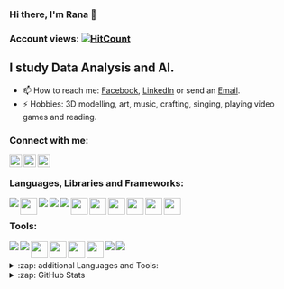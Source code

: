 
<!--
**RanaHabib00/RanaHabib00** is a ✨ _special_ ✨ repository because its `README.md` (this file) appears on your GitHub profile.

Here are some ideas to get you started:

- 🔭 I’m currently working on ...
- 🌱 I’m currently learning ...
- 👯 I’m looking to collaborate on ...
- 🤔 I’m looking for help with ...
- 💬 Ask me about ...
- 😄 Pronouns: ...
- ⚡ Fun fact: ...
-->


### Hi there, I'm Rana 👋

### Account views: [![HitCount](http://hits.dwyl.com/{username}/{project}.svg)](http://hits.dwyl.com/{username}/{project})

## I study Data Analysis and AI.

- 📫 How to reach me: [Facebook](https://www.facebook.com/rana.habib911/), [LinkedIn](https://www.linkedin.com/in/ranahabib/) or send an [Email](mailto:RanaHabib00@stud.cu.edu.eg).
- ⚡ Hobbies: 3D modelling, art, music, crafting, singing, playing video games and reading.


### Connect with me:


[<img align="left" alt="https://www.facebook.com/rana.habib911/" width="22px" src="https://cdn.jsdelivr.net/npm/simple-icons@v3/icons/facebook.svg" />](https://www.facebook.com/rana.habib911/)
[<img align="left" alt="https://www.facebook.com/rana.habib911/" width="22px" src="https://cdn.jsdelivr.net/npm/simple-icons@v3/icons/linkedin.svg" />](https://www.linkedin.com/in/ranahabib/)
[<img align="left" alt="https://www.facebook.com/rana.habib911/" width="22px" src="https://cdn.jsdelivr.net/npm/simple-icons@3.13.0/icons/microsoftoutlook.svg" />](mailto:RanaHabib00@stud.cu.edu.eg)
<br />

### Languages, Libraries and Frameworks:

<img align="left"  src="https://img.icons8.com/color/30/000000/python.png"/>
<img align="left" width="30px" src="https://iconfair.com/cepsools/2020/10/Artboard-6-13.png"/>
<img align="left"  src="https://img.icons8.com/dusk/30/000000/java-coffee-cup-logo.png"/>
<img align="left" align="left" src="https://img.icons8.com/ios-filled/30/000000/c-plus-plus-logo.png"/>
<img align="left" src="https://img.icons8.com/color/30/000000/tensorflow.png"/>
<img align="left" width="30px" src="https://upload.wikimedia.org/wikipedia/commons/thumb/a/ae/Keras_logo.svg/1200px-Keras_logo.svg.png"/>
<img align="left" width="30px" src="https://pytorch.org/assets/images/pytorch-logo.png"/>
<img align="left" width="30px" src="https://techscript24.com/wp-content/uploads/2020/10/86498201-a8bd8680-bd39-11ea-9d08-66b610a8dc01.png"/>
<img align="left" width="30px" src="https://skeptric.com/images/pandas.png"/>
<img align="left" width="30px" src="https://upload.wikimedia.org/wikipedia/commons/thumb/0/01/Created_with_Matplotlib-logo.svg/1024px-Created_with_Matplotlib-logo.svg.png"/>
<img align="left" width="30px" src="https://pbs.twimg.com/media/EhGuwXWXgAEERcn.png:large"/>
<br />

### Tools:
<img align="left" src="https://img.icons8.com/fluent/30/000000/visual-studio-code-2019.png"/>
<img align="left" src="https://img.icons8.com/color/30/000000/intellij-idea.png"/>
<img align="left" width="30px" src="https://cdn.icon-icons.com/icons2/1381/PNG/512/clion_94128.png"/>
<img align="left" width="30px" src="https://upload.wikimedia.org/wikipedia/commons/thumb/3/38/Jupyter_logo.svg/1200px-Jupyter_logo.svg.png"/>
<img align="left" width="30px" src="https://colab.research.google.com/img/colab_favicon_256px.png"/>
<img align="left" width="30px" src="https://www.octoparse.com/media/4685/weka-logo.jpg"/>
<img align="left" src="https://img.icons8.com/color/30/000000/tableau-software.png"/>
<img align="left" src="https://img.icons8.com/color/30/000000/ms-excel.png"/>
<br />
<br />

<details>
  <summary>:zap: additional Languages and Tools:</summary>
  
<!--START_SECTION:activity-->
<img align="left" src="https://img.icons8.com/color/30/000000/dart.png"/>
<img align="left" src="https://img.icons8.com/color/30/000000/flutter.png"/>
<img align="left" width="30px"  src="https://images.vexels.com/media/users/3/166383/isolated/preview/6024bc5746d7436c727825dc4fc23c22-html-programming-language-icon-by-vexels.png"/>
<img align="left" width="30px"  src="https://cdn4.iconfinder.com/data/icons/iconsimple-programming/512/css-512.png"/>
<img align="left" width="30px"  src="https://cdn.iconscout.com/icon/free/png-256/javascript-2038874-1720087.png"/>
<img align="left" width="30px"  src="https://banner2.cleanpng.com/20180503/iwq/kisspng-php-computer-icons-mysql-media-logo-5aeb92a1bb9dc8.6244609315253879377685.jpg"/>
<img align="left" width="30px" src="https://iconarchive.com/download/i98223/dakirby309/simply-styled/Blender.ico"/>
<br />
<br />
<br />
<!--END_SECTION:activity-->

</details>



<details>
  <summary>:zap: GitHub Stats</summary>

  <img align="left" alt="RanaHabib's GitHub Stats" src="https://github-readme-stats.codestackr.vercel.app/api?username=RanaHabib&show_icons=true&theme=radical&hide_border=true" />

</details>
